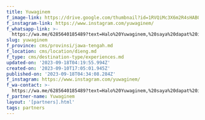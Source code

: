 ```yaml
---
title: Yuwaginem
f_image-link: https://drive.google.com/thumbnail?id=1RVQiMc3X6m2R4sHABOP_Xp_V428EPdGc
f_instagram-link: https://www.instagram.com/yuwaginem/
f_whatsapp-link: >-
  https://wa.me/6285640185489?text=Halo%20Yuwaginem,%20saya%20dapat%20info%20dari%20@loocale.id%20dan%20punya%20pertanyaan
slug: yuwaginem
f_province: cms/provinsi/jawa-tengah.md
f_location: cms/location/dieng.md
f_type: cms/destination-type/experiences.md
updated-on: '2023-09-18T04:19:55.994Z'
created-on: '2023-09-10T17:05:01.945Z'
published-on: '2023-09-18T04:34:08.284Z'
f_instagram: https://www.instagram.com/yuwaginem/
f_wa-contact: >-
  https://wa.me/6285640185489?text=Halo%20Yuwaginem,%20saya%20dapat%20info%20dari%20@loocale.id%20dan%20punya%20pertanyaan
f_partner-name: Yuwaginem
layout: '[partners].html'
tags: partners
---
```



